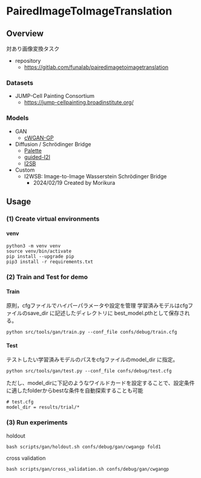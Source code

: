 # PairedImageToImageTranslation

## Overview

対あり画像変換タスク

- repository
  - https://gitlab.com/funalab/pairedimagetoimagetranslation

### Datasets
- JUMP-Cell Painting Consortium
  - https://jump-cellpainting.broadinstitute.org/

### Models
- GAN
  - [cWGAN-GP](https://www.nature.com/articles/s41598-022-12914-x)
- Diffusion / Schrödinger Bridge
  - [Palette](https://arxiv.org/abs/2111.05826)
  - [guided-I2I](https://arxiv.org/abs/2303.08863)
  - [I2SB](https://arxiv.org/abs/2302.05872)
- Custom
  - I2WSB: Image-to-Image Wasserstein Schrödinger Bridge
    - 2024/02/19 Created by Morikura

## Usage
### (1) Create virtual environments

#### venv
```shell
python3 -m venv venv
source venv/bin/activate
pip install --upgrade pip
pip3 install -r requirements.txt
```

### (2) Train and Test for demo

#### Train 
原則，cfgファイルでハイパーパラメータや設定を管理
学習済みモデルはcfgファイルのsave_dir に記述したディレクトリに best_model.pthとして保存される。 
```shell
python src/tools/gan/train.py --conf_file confs/debug/train.cfg
```
#### Test
テストしたい学習済みモデルのパスをcfgファイルのmodel_dir に指定。
```shell
python src/tools/gan/test.py --conf_file confs/debug/test.cfg
```

ただし、model_dirに下記のようなワイルドカードを設定することで、設定条件に適したfolderからbestな条件を自動探索することも可能
```shell
# test.cfg
model_dir = results/trial/*
```

### (3) Run experiments
holdout
```shell
bash scripts/gan/holdout.sh confs/debug/gan/cwgangp fold1
```
cross validation
```shell
bash scripts/gan/cross_validation.sh confs/debug/gan/cwgangp 
```